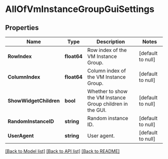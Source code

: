# AllOfVmInstanceGroupGuiSettings

## Properties
Name | Type | Description | Notes
------------ | ------------- | ------------- | -------------
**RowIndex** | **float64** | Row index of the VM Instance Group. | [default to null]
**ColumnIndex** | **float64** | Column index of the VM Instance Group. | [default to null]
**ShowWidgetChildren** | **bool** | Whether to show the VM Instance Group children in the GUI. | [default to null]
**RandomInstanceID** | **string** | Random instance ID. | [default to null]
**UserAgent** | **string** | User agent. | [default to null]

[[Back to Model list]](../README.md#documentation-for-models) [[Back to API list]](../README.md#documentation-for-api-endpoints) [[Back to README]](../README.md)

